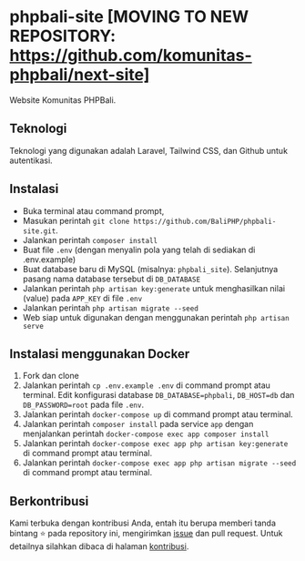 # phpbali-site [MOVING TO NEW REPOSITORY: https://github.com/komunitas-phpbali/next-site]
Website Komunitas PHPBali.

## Teknologi
Teknologi yang digunakan adalah Laravel, Tailwind CSS, dan Github untuk autentikasi.

## Instalasi
* Buka terminal atau command prompt,
* Masukan perintah ```git clone https://github.com/BaliPHP/phpbali-site.git```.
* Jalankan perintah ```composer install```
* Buat file ```.env``` (dengan menyalin pola yang telah di sediakan di .env.example)
* Buat database baru di MySQL (misalnya: ```phpbali_site```). Selanjutnya pasang nama database tersebut
di `DB_DATABASE`
* Jalankan perintah ```php artisan key:generate``` untuk menghasilkan nilai (value) pada `APP_KEY` di file ```.env```
* Jalankan perintah ```php artisan migrate --seed```
* Web siap untuk digunakan dengan menggunakan perintah ```php artisan serve```

## Instalasi menggunakan Docker
1. Fork dan clone
1. Jalankan perintah `cp .env.example .env` di command prompt atau terminal. Edit konfigurasi database `DB_DATABASE=phpbali`, `DB_HOST=db` dan `DB_PASSWORD=root` pada file `.env`.
1. Jalankan perintah `docker-compose up` di command prompt atau terminal.
1. Jalankan perintah `composer install` pada service `app` dengan menjalankan perintah `docker-compose exec app composer install`
1. Jalankan perintah `docker-compose exec app php artisan key:generate` di command prompt atau terminal.
1. Jalankan perintah `docker-compose exec app php artisan migrate --seed` di command prompt atau terminal.

## Berkontribusi
Kami terbuka dengan kontribusi Anda, entah itu berupa memberi tanda bintang ⭐️ pada repository ini, mengirimkan [issue](https://github.com/BaliPHP/phpbali-site/issues) dan pull request. Untuk detailnya silahkan dibaca di halaman [kontribusi](CONTRIBUTING.md).
